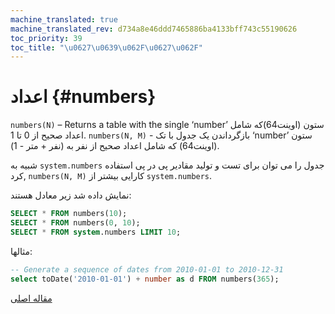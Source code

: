 ```yaml
---
machine_translated: true
machine_translated_rev: d734a8e46ddd7465886ba4133bff743c55190626
toc_priority: 39
toc_title: "\u0627\u0639\u062F\u0627\u062F"
---
```


# اعداد {#numbers}

`numbers(N)` – Returns a table with the single ‘number’ ستون (اوینت64)که شامل اعداد صحیح از 0 تا 1.
`numbers(N, M)` - بازگرداندن یک جدول با تک ‘number’ ستون (اوینت64) که شامل اعداد صحیح از نفر به (نفر + متر - 1).

شبیه به `system.numbers` جدول را می توان برای تست و تولید مقادیر پی در پی استفاده کرد, `numbers(N, M)` کارایی بیشتر از `system.numbers`.

نمایش داده شد زیر معادل هستند:

``` sql
SELECT * FROM numbers(10);
SELECT * FROM numbers(0, 10);
SELECT * FROM system.numbers LIMIT 10;
```

مثالها:

``` sql
-- Generate a sequence of dates from 2010-01-01 to 2010-12-31
select toDate('2010-01-01') + number as d FROM numbers(365);
```

[مقاله اصلی](https://clickhouse.tech/docs/en/query_language/table_functions/numbers/) <!--hide-->
